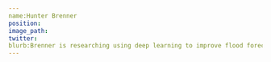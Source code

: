 ```yaml
---
name:Hunter Brenner
position:
image_path:
twitter:
blurb:Brenner is researching using deep learning to improve flood forecasts in Oklahoma
---
```


